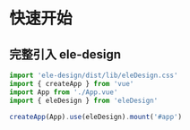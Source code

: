 # 快速开始

## 完整引入 ele-design

```javascript
import 'ele-design/dist/lib/eleDesign.css'
import { createApp } from 'vue'
import App from './App.vue'
import { eleDesign } from 'eleDesign'

createApp(App).use(eleDesign).mount('#app')
```
